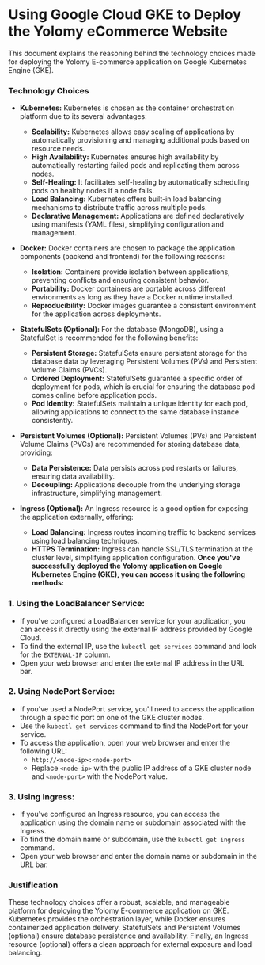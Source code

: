 
# Using Google Cloud GKE to Deploy the Yolomy eCommerce Website
This document explains the reasoning behind the technology choices made for deploying the Yolomy E-commerce application on Google Kubernetes Engine (GKE).

### Technology Choices

-   **Kubernetes:** Kubernetes is chosen as the container orchestration platform due to its several advantages:
    
    -   **Scalability:** Kubernetes allows easy scaling of applications by automatically provisioning and managing additional pods based on resource needs.
    -   **High Availability:** Kubernetes ensures high availability by automatically restarting failed pods and replicating them across nodes.
    -   **Self-Healing:** It facilitates self-healing by automatically scheduling pods on healthy nodes if a node fails.
    -   **Load Balancing:** Kubernetes offers built-in load balancing mechanisms to distribute traffic across multiple pods.
    -   **Declarative Management:** Applications are defined declaratively using manifests (YAML files), simplifying configuration and management.
-   **Docker:** Docker containers are chosen to package the application components (backend and frontend) for the following reasons:
    
    -   **Isolation:** Containers provide isolation between applications, preventing conflicts and ensuring consistent behavior.
    -   **Portability:** Docker containers are portable across different environments as long as they have a Docker runtime installed.
    -   **Reproducibility:** Docker images guarantee a consistent environment for the application across deployments.
-   **StatefulSets (Optional):** For the database (MongoDB), using a StatefulSet is recommended for the following benefits:
    
    -   **Persistent Storage:** StatefulSets ensure persistent storage for the database data by leveraging Persistent Volumes (PVs) and Persistent Volume Claims (PVCs).
    -   **Ordered Deployment:** StatefulSets guarantee a specific order of deployment for pods, which is crucial for ensuring the database pod comes online before application pods.
    -   **Pod Identity:** StatefulSets maintain a unique identity for each pod, allowing applications to connect to the same database instance consistently.
-   **Persistent Volumes (Optional):** Persistent Volumes (PVs) and Persistent Volume Claims (PVCs) are recommended for storing database data, providing:
    
    -   **Data Persistence:** Data persists across pod restarts or failures, ensuring data availability.
    -   **Decoupling:** Applications decouple from the underlying storage infrastructure, simplifying management.
-   **Ingress (Optional):** An Ingress resource is a good option for exposing the application externally, offering:
    
    -   **Load Balancing:** Ingress routes incoming traffic to backend services using load balancing techniques.
    -   **HTTPS Termination:** Ingress can handle SSL/TLS termination at the cluster level, simplifying application configuration.
    **Once you've successfully deployed the Yolomy application on Google Kubernetes Engine (GKE), you can access it using the following methods:**

### 1. **Using the LoadBalancer Service:**

-   If you've configured a LoadBalancer service for your application, you can access it directly using the external IP address provided by Google Cloud.
-   To find the external IP, use the `kubectl get services` command and look for the `EXTERNAL-IP` column.
-   Open your web browser and enter the external IP address in the URL bar.

### 2. **Using NodePort Service:**

-   If you've used a NodePort service, you'll need to access the application through a specific port on one of the GKE cluster nodes.
-   Use the `kubectl get services` command to find the NodePort for your service.
-   To access the application, open your web browser and enter the following URL:
    -   `http://<node-ip>:<node-port>`
    -   Replace `<node-ip>` with the public IP address of a GKE cluster node and `<node-port>` with the NodePort value.

### 3. **Using Ingress:**

-   If you've configured an Ingress resource, you can access the application using the domain name or subdomain associated with the Ingress.
-   To find the domain name or subdomain, use the `kubectl get ingress` command.
-   Open your web browser and enter the domain name or subdomain in the URL bar.



### Justification

These technology choices offer a robust, scalable, and manageable platform for deploying the Yolomy E-commerce application on GKE. Kubernetes provides the orchestration layer, while Docker ensures containerized application delivery. StatefulSets and Persistent Volumes (optional) ensure database persistence and availability. Finally, an Ingress resource (optional) offers a clean approach for external exposure and load balancing.

